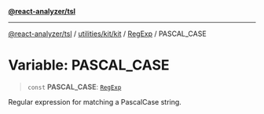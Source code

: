 [**@react-analyzer/tsl**](../../../../../../README.md)

***

[@react-analyzer/tsl](../../../../../../README.md) / [utilities/kit/kit](../../../README.md) / [RegExp](../README.md) / PASCAL\_CASE

# Variable: PASCAL\_CASE

> `const` **PASCAL\_CASE**: [`RegExp`](https://developer.mozilla.org/docs/Web/JavaScript/Reference/Global_Objects/RegExp)

Regular expression for matching a PascalCase string.
